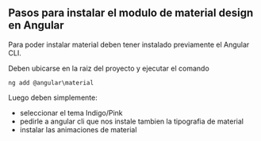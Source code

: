 ## Pasos para instalar el modulo de material design en Angular

Para poder instalar material deben tener instalado previamente el Angular CLI.

Deben ubicarse en la raiz del proyecto y ejecutar el comando 

```
ng add @angular\material
```

Luego deben simplemente:

-   seleccionar el tema Indigo/Pink
-   pedirle a angular cli que nos instale tambien la tipografia de material
-   instalar las animaciones de material 